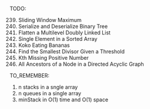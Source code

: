 TODO:

239. Sliding Window Maximum
297. Serialize and Deserialize Binary Tree
430. Flatten a Multilevel Doubly Linked List
540. Single Element in a Sorted Array
875. Koko Eating Bananas
1283. Find the Smallest Divisor Given a Threshold
1539. Kth Missing Positive Number
2192. All Ancestors of a Node in a Directed Acyclic Graph

TO_REMEMBER:

1. n stacks in a sngle array
2. n queues in a single array
3. minStack in O(1) time and O(1) space
